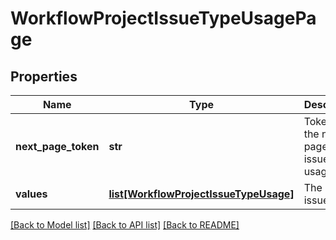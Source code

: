 # WorkflowProjectIssueTypeUsagePage

## Properties
Name | Type | Description | Notes
------------ | ------------- | ------------- | -------------
**next_page_token** | **str** | Token for the next page of issue type usages. | [optional] 
**values** | [**list[WorkflowProjectIssueTypeUsage]**](WorkflowProjectIssueTypeUsage.md) | The list of issue types. | [optional] 

[[Back to Model list]](../README.md#documentation-for-models) [[Back to API list]](../README.md#documentation-for-api-endpoints) [[Back to README]](../README.md)

